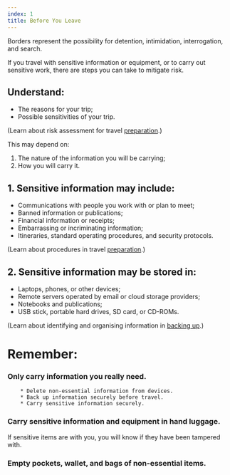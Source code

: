 ```yaml
---
index: 1
title: Before You Leave
---
```

Borders represent the possibility for detention, intimidation, interrogation, and search.

If you travel with sensitive information or equipment, or to carry out sensitive work, there are steps you can take to mitigate risk.

## Understand:

*	The reasons for your trip; 
*	Possible sensitivities of your trip. 

(Learn about risk assessment for travel [preparation](umbrella://lesson/preparation).)

This may depend on: 

1. The nature of the information you will be carrying;
2. How you will carry it.

## 1. Sensitive information may include:

*   Communications with people you work with or plan to meet;
*   Banned information or publications; 
*   Financial information or receipts;
*   Embarrassing or incriminating information;
*	Itineraries, standard operating procedures, and security protocols.

(Learn about procedures in travel [preparation](umbrella://lesson/preparation).)

## 2. Sensitive information may be stored in: 

*	Laptops, phones, or other devices;
*	Remote servers operated by email or cloud storage providers;
*	Notebooks and publications;
*	USB stick, portable hard drives, SD card, or CD-ROMs.
 
(Learn about identifying and organising information in [backing up](umbrella://lesson/backing-up).)

# Remember:

### Only carry information you really need.  
		* Delete non-essential information from devices.  
		* Back up information securely before travel.
        * Carry sensitive information securely. 

### Carry sensitive information and equipment in hand luggage.
If sensitive items are with you, you will know if they have been tampered with. 

### Empty pockets, wallet, and bags of non-essential items.